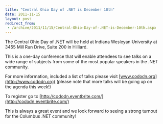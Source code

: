 ```yaml
---
title: "Central Ohio Day of .NET is December 10th"
date: 2011-11-15
layout: post
redirect_from:
 - /archive/2011/11/15/Central-Ohio-Day-of-.NET-is-December-10th.aspx
---
```



The Central Ohio Day of .NET will be held at Indiana Wesleyan University at 3455 Mill Run Drive, Suite 200 in Hilliard.

This is a one-day conference that will enable attendees to see talks on a wide range of subjects from some of the most popular speakers in the .NET community.

For more information, included a list of talks please visit [www.cododn.org](http://www.cododn.org) (please note that more talks will be going up on the agenda this week!)

To register go to [http://cododn.eventbrite.com/](http://cododn.eventbrite.com/)

This is always a great event and we look forward to seeing a strong turnout for the Columbus .NET community!

